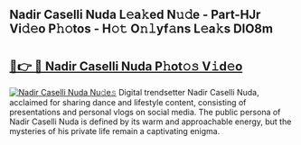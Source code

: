 ## Nadir Caselli Nuda L𝚎a𝚔ed N𝚞𝚍e - Part-HJr Vi𝚍𝚎o P𝚑𝚘tos - H𝚘𝚝 O𝚗𝚕yf𝚊ns L𝚎a𝚔s DlO8m

# <h2><a href="http://kf95jl.oniu.top/?m=Nadir+Caselli+Nuda">🔗👉 🔴 Nadir Caselli Nuda P𝚑ot𝚘𝚜 V𝚒d𝚎o</a></h2>

[![Nadir Caselli Nuda Nu𝚍e𝚜](https://i.imgur.com/0qMVB7G.gif)](http://kf95jl.oniu.top/?m=Nadir+Caselli+Nuda)
Digital trendsetter Nadir Caselli Nuda, acclaimed for sharing dance and lifestyle content, consisting of presentations and personal vlogs on social media. The public persona of Nadir Caselli Nuda is defined by its warm and approachable energy, but the mysteries of his private life remain a captivating enigma.  
